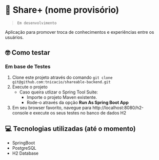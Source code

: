 # :speech_balloon: Share+ (nome provisório)
> ```Em desenvolvimento ```

Aplicação para promover troca de conhecimentos e experiências entre os usuários.

## :nerd_face: Como testar

### Em base de Testes
1. Clone este projeto através do comando ```git clone git@github.com:tnicacio/shareable-backend.git```
2. Execute o projeto
    - Caso queira utlizar o Spring Tool Suite:
      - Importe o projeto Maven existente.
      - Rode-o através da opção <strong>Run As Spring Boot App</strong>
3. Em seu browser favorito, navegue para http://localhost:8080/h2-console e execute os seus testes no banco de dados H2

## :computer: Tecnologias utilizadas (até o momento)
- SpringBoot
- PostgreSQL
- H2 Database
